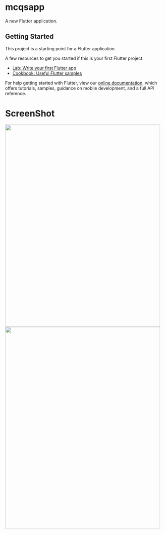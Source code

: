# mcqsapp

A new Flutter application.

## Getting Started

This project is a starting point for a Flutter application.

A few resources to get you started if this is your first Flutter project:

- [Lab: Write your first Flutter app](https://flutter.dev/docs/get-started/codelab)
- [Cookbook: Useful Flutter samples](https://flutter.dev/docs/cookbook)

For help getting started with Flutter, view our
[online documentation](https://flutter.dev/docs), which offers tutorials,
samples, guidance on mobile development, and a full API reference.
# ScreenShot
<p aligh ="center">
<img src="https://user-images.githubusercontent.com/73787635/98470931-a220ad80-220a-11eb-936c-66da5fda9813.png" width ="500" height ="650" />
  
  
<img src ="https://user-images.githubusercontent.com/73787635/98470978-f6c42880-220a-11eb-8dac-233e6aefeda2.gif" width = "500" height="650"/>

</p>
